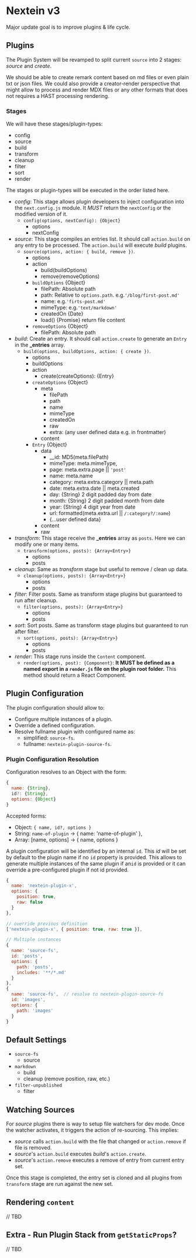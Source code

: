 # Nextein v3

Major update goal is to improve plugins & life cycle.

## Plugins

The Plugin System will be revamped to split current `source` into 2 stages: *source* and *create*.

We should be able to create remark content based on md files or even plain txt or json files. We could also provide a creator-render perspective that might allow to process and render MDX files or any other formats that does not requires a HAST processing rendering.

### Stages

We will have these stages/plugin-types:

- config
- source
- build
- transform
- cleanup
- filter
- sort
- render

The stages or plugin-types will be executed in the order listed here.

- *config*: This stage allows plugin developers to inject configuration into the `next.config.js` module. It *MUST* return the `nextConfig` or the modified version of it.
  - `config(options, nextConfig): {Object}`
    - options
    - nextConfig
- *source*: This stage compiles an entries list. It should call `action.build` on any entry to be processed. The `action.build` will execute *build* plugins. 
  - `source(options, action: { build, remove })`. 
      - options
      - action
        - build(buildOptions)
        - remove(removeOptions)
      - `buildOptions` {Object}
        - filePath: Absolute path
        - path: Relative to `options.path`. e.g.`'/blog/first-post.md'`
        - name: e.g.`'firts-post.md'`
        - mimeType: e.g.`'text/markdown'`
        - createdOn {Date}
        - load() {Promise} return file content
      - `removeOptions` {Object}
        -  filePath: Absolute path
- *build*: Create an entry. It should call `action.create` to generate an `Entry` in the **_entries** array. 
  - `build(options, buildOptions, action: { create })`.
    - options
    - buildOptions
    - action
      - create(createOptions): {Entry}
    - `createOptions` {Object}
      - meta
        - filePath
        - path
        - name
        - mimeType
        - createdOn
        - raw
        - extra: (any user defined data e.g. in frontmatter)
      - content
    - `Entry` {Object}
      - data
        - __id: MD5(meta.filePath)
        - mimeType: meta.mimeType,
        - page: meta.extra.page || `'post'`
        - name: meta.name
        - category: meta.extra.category || meta.path
        - date: meta.extra.date || meta.created
        - day: {String} 2 digit padded day from date
        - month: {String} 2 digit padded month from date
        - year: {String} 4 digit year from date
        - url: formatted(meta.extra.url || `/:category?/:name`)
        - {...user defined data}
      - content
      - raw
- *transform*: This stage receive the **_entries** array as `posts`. Here we can modify one or many items.
  - `transform(options, posts): {Array<Entry>}`
    - options
    - posts
- *cleanup*: Same as *transform* stage but useful to remove / clean up data.
  - `cleanup(options, posts): {Array<Entry>}`
    - options
    - posts
- *filter*: Filter posts. Same as transform stage plugins but guaranteed to run after cleanup.
  - `filter(options, posts): {Array<Entry>}`
    - options
    - posts
- *sort*: Sort posts. Same as transform stage plugins but guaranteed to run after filter.
  - `sort(options, posts): {Array<Entry>}`
    - options
    - posts
- *render*: This stage runs inside the `Content` component.
  - `render(options, post): {Component}`: **It MUST be defined as a named export in a `render.js` file on the plugin root folder.** This method should return a React Component. 

## Plugin Configuration

The plugin configuration should allow to:

- Configure multiple instances of a plugin.
- Override a defined configuration.
- Resolve fullname plugin with configured name as:
  - simplified: `source-fs`. 
  - fullname: `nextein-plugin-source-fs`.

### Plugin Configuration Resolution

Configuration resolves to an Object with the form:
 
```js
{ 
  name: {String},
  id?: {String},
  options: {Object}
}
```

Accepted forms:

- Object: `{ name, id?, options }`
- String: `name-of-plugin` -> { name: 'name-of-plugin' },
- Array: [name, options] -> { name, options }

A plugin configuration will be identified by an internal `id`. This *id* will be set by default to the plugin name if no `id` property is provided.
This allows to generate multiple instances of the same plugin if an`id` is provided or it can override a pre-configured plugin if not id provided.

```js
{
  name: 'nextein-plugin-x',
  options: {
    position: true,
    raw: false    
  }
},

// override previous definition
['nextein-plugin-x', { position: true, raw: true }], 

// Multiple instances
{
  name: 'source-fs',
  id: 'posts',
  options: {
    path: 'posts',
    includes: '**/*.md'
  }
},
{
  name: 'source-fs',  // resolve to nextein-plugin-source-fs
  id: 'images',
  options: {
    path: 'images'
  }
}
```

## Default Settings

- `source-fs`
  - source
- `markdown`
  - build
  - cleanup (remove position, raw, etc.)
- `filter-unpublished`
  - filter


## Watching Sources

For *source* plugins there is way to setup file watchers for dev mode. Once the watcher activates, it triggers the action of re-sourcing. This implies:

- *source* calls `action.build` with the file that changed or `action.remove` if file is removed.
- *source*'s `action.build` executes *build*'s `action.create`.
- *source*'s `action.remove` executes a remove of entry from current entry set.

Once this stage is completed, the entry set is cloned and all plugins from `transform` stage are run against the new set.

## Rendering `content`

// TBD

## Extra - Run Plugin Stack from `getStaticProps`?

// TBD
